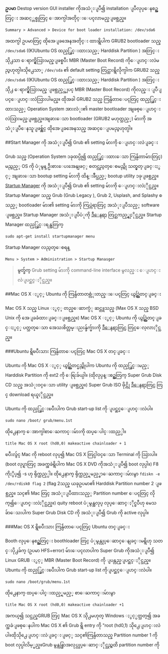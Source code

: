 ﻿**ဥပမာ** Destop version GUI installer ကိုအသံုးျပဳ၍ installation ျပဳလုပ္ေနစဥ္အတြင္း အဆင့္တစ္ခုတြင္ ေအာက္ပါအတိုင္းေပၚလာမည္ျဖစ္သည္။

	Summary > Advanced > Device for boot loader installation: /dev/sda6

အထက္ပါ ဥပမာတြင္ ထိုအေျခအေနအတိုင္း ထားရွိပါက GRUB2 bootloader သည္ `/dev/sda6` ((K)Ubuntu OS ထည့္သြင္းထားသည့္ Harddisk Partition ) အတြင္းသို႕သာ ေရာက္ရွိသြားမည္ျဖစ္ၿပီး MBR (Master Boot Record) ကိုေျပာင္းလဲမည္မဟုတ္ပါ။သို႕ေသာ္ `/dev/sda` ၏ default setting တြင္ထားရွိလိုက္ပါက GRUB2
သည္ `/dev/sda6` ((K)Ubuntu OS ထည့္သြင္းထားသည့္ Harddisk Partition ) အတြင္းသို႕
ေရာက္ရွိသြားမည္ ျဖစ္သည့္အျပင္ MBR  (Master Boot Record) ကိုလည္း ျပဳျပင္ေျပာင္းလဲသြားပါမည္။ ထိုအခါ GRUB2 သည္ ကြန္ပ်ဴတာေပၚတြင္ ထည့္သြင္းထားသည့္ Operation System  အားလံုး၏ master bootloader အျဖစ္ေျပာင္းလဲသြားမည္ျဖစ္သည္။အျခားေသာ bootloader (GRUB2 မဟုတ္သည့္) မ်ားကို အသံုးျပဳေနသူျဖစ္လွ်င္ ထိုအေျခအေနသည္ အဆင္ေျပမည္မဟုတ္ပါ။

##Start Manager ကို အသံုးျပဳ၍ Grub ၏ setting မ်ားကို ေျပာင္းလဲျခင္း

Grub သည္ (Operation System ၁ခုထပ္ပို၍ ထည့္သြင္းထားေသာ ကြန္ပ်ဴတာမ်ားတြင္) မည္သည့္ OS ကို ပံုမွန္ ဦးစားေပးအေနျဖင့္ စတင္လည္ပတ္ေစမည္ကို သတ္မွတ္ျခင္းႏွင့္ အျခားေသာ bootup setting မ်ားကို ထိန္းခ်ဳပ္သည့္ bootup utility ၁ခုျဖစ္သည္။ [Startup Manager](http://sourceforge.net/projects/startup-manager/) ကို အသံုးျပဳ၍ Grub ၏ setting  မ်ားကို ေျပာင္းလဲႏိုင္သည္။ Startup Manager သည္ Grub (Grub Legacy ), Grub 2, Usplash, and Splashy စသည့္ bootloader မ်ား၏ setting မ်ားကို ကြပ္ကဲရာတြင္ အသံုးျပဳသည့္ software ျဖစ္သည္။ Startup Manager အသံုးျပဳပံုကို [ဒီေနရာ](https://help.ubuntu.com/community/StartUpManager) တြင္ႀကည့္ရွုႏိုင္သည္။ Startup Manager ထည့္သြင္းရန္အတြက္

	sudo apt-get install startupmanager menu

Startup Manager လည္ပတ္ေစရန္

	Menu > System > Administration > Startup Manasger

>**မွတ္ခ်က္** Grub setting မ်ားကို command-line interface မွလည္း ေျပာင္းလဲျပင္ဆင္ႏိုင္သည္။

##Mac OS X ႏွင့္ Ubuntu ကို ကြန္ပ်ဴတာတစ္လံုးတည္းေပၚတြင္ ယွဥ္တြဲတင္ျခင္း

Mac OS X သည္ Linux ႏွင့္ တည္ေဆာက္ပံု ဆင္တူသည္ (Max OS X သည္ BSD Unix ကို
အေျခခံထားျခင္းျဖစ္သည္။) Mac OS X ႏွင့္ Ubuntu ကို ယွဥ္တြဲတင္ျခင္းႏွင့္ ပတ္သတ္ေသာ
အေသးစိတ္လမ္းညႊန္ခ်က္မ်ားကို [ဒီေနရာတြင္](http://help.ubuntu.com/community/MacBook) တြင္ေလ့လာႏိုင္သည္။

###Ubuntu ရွိၿပီးသား ကြန္ပ်ဴတာေပၚတြင္ Mac OS X တင္ျခင္း

Ubuntu ကို Mac OS X ႏွင့္ ယွဥ္တြဲတင္မည္ဆိုပါက Ubuntu ကို ထည့္သြင္းမည့္ Harddisk Partition ကို ext2 ကို ေရြးခ်ယ္ပါ။ (ထိုလုပ္ငန္းစဥ္အတြက္ Super Grub Disk CD သည္ အသံုး၀င္ေသာ utility ျဖစ္သည္။) Super Grub ISO ဖိုင္ကို [ဒီေနရာတြင္](http://supergrub.forjamari.linex.org) တြင္ download ရယူႏိုင္သည္။

Ubuntu ကို ထည့္သြင္းၿပီးပါက Grub start-up list ကို ျပင္ဆင္ေျပာင္းလဲပါ။

	sudo nano /boot/ grub/menu.1st

ထို႕ေနာက္ ေအာက္ပါစာေႀကာင္းမ်ားကို ထပ္ေပါင္းထည့္ပါ။

	title Mac OS X root (hd0,0) makeactive chainloader + 1

ၿပီးလွ်င္ Mac ကို reboot လုပ္၍ Mac OS X  တြင္ပါ၀င္ေသာ Terminal ကို သြားပါ။ (boot လုပ္ရာတြင္
အခက္အခဲရွိပါက Mac OS X DVD ကိုအသံုးျပဳ၍ boot လုပ္ပါ။) F8 ကိုႏွိပ္၍ -s ဟု ရိုက္ထည့္ပါ။ ထို႕ေနာက္ ရိုက္ထည့္ရမည့္စာေႀကာင္းမ်ားမွာ `fdiskn -e /dev/rdisk0 flag 2` (flag 2သည္ ယခုဥပမာ၏ Harddisk Partition number 2 ျဖစ္သည္။ သင္၏ Mac တြင္ အသံုးျပဳထားသည့္ Partition number ေပၚတြင္ လိုက္၍ေျပာင္းလဲႏိုင္သည္။) quity reboot ပံုမွန္အလုပ္ လုပ္ေဆာင္ႏိုင္ၿပီဟု မေသခ်ာေသးပါက Super Grub Disk CD ကို အသံုးျပဳ၍ Grub ကို active 
လုပ္ပါ။

###Mac OS X ရွိၿပီးသား ကြန္ပ်ဴတာေပၚတြင္ Ubuntu တင္ျခင္း

Booth လုပ္ေနစဥ္အတြင္း boothloader တြင္ ပံုမွန္လုပ္ေဆာင္ေနျခင္းမရွိဟု သတင္းပို႕ခ်က္ (ဥပမာ HFS+error) မ်ားေပၚလာပါက Super Grub ကိုအသံုးျပဳ၍ Linux GRUB ႏွင့္ MBR (Master Boot Record) ကို ျပန္လည္ျပင္ဆင္ႏိုင္သည္။ Ubuntu ကို ထည့္သြင္းၿပီးပါက Grub start-up list ကိုျပင္ဆင္ေျပာင္းလဲပါ။

	sudo nano /boot/grub/menu.1st

ထို႕ေနာက္ ထပ္ေပါင္းထည့္ရမည့္ စာေႀကာင္းမ်ားမွာ

	title Mac OS X root (hd0,0) makeactive chainloader +1

အကယ္၍ သင္သည္GRUB တြင္ Mac OS X သို႕မဟုတ္ Windows ႏွင့္ပတ္သတ္၍ အခက္အခဲျဖစ္ေနပါက Mac OS X ၏ Grub ရွိ entry ကို "root (hd0,1) သို႕ေျပာင္းလဲပါ။ထိုသို႕ေျပာင္းလဲျခင္းျဖင့္ သင္၏ကြန္ပ်ဴတာသည္ Partition number 1 ကို boot လုပ္ပါလိမ့္မည္။Grub
မွန္ကန္စြာအလုပ္လုပ္ေဆာင္ႏိုင္သည္အထိ partition number ကို
